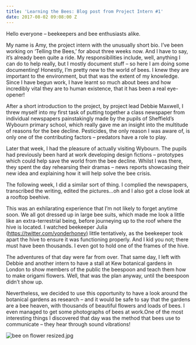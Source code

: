 ```yaml
---
title: 'Learning the Bees: Blog post from Project Intern #1'
date: 2017-08-02 09:08:00 Z
---
```


Hello everyone – beekeepers and bee enthusiasts alike.

My name is Amy, the project intern with the unusually short bio. I’ve been working on ‘Telling the Bees,’ for about three weeks now. And I have to say, it’s already been quite a ride.  My responsibilities include, well, anything I can do to help really, but I mostly document stuff – so here I am doing some documenting!
Honestly, I’m pretty new to the world of bees. I knew they are important to the environment, but that was the extent of my knowledge. Since I have begun work, I have learnt so much about bees and how incredibly vital they are to human existence, that it has been a real eye-opener!

After a short introduction to the project, by project lead Debbie Maxwell, I threw myself into my first task of putting together a class newspaper from individual newspapers painstakingly made by the pupils of Sheffield’s Wybourn primary school, which really gave me an insight into the multitude of reasons for the bee decline. Pesticides, the only reason I was aware of, is only one of the contributing factors – predators have a role to play.

Later that week, I had the pleasure of actually visiting Wybourn. The pupils had previously been hard at work developing design fictions – prototypes which could help save the world from the bee decline. Whilst I was there, they spent the day rehearsing their dramas – news reports showcasing their new idea and explaining how it will help solve the bee crisis.

The following week, I did a similar sort of thing. I complied the newspapers, transcribed the writing, edited the pictures…oh and I also got a close look at a rooftop beehive.

This was an exhilarating experience that I’m not likely to forget anytime soon. We all got dressed up in large bee suits, which made me look a little like an extra-terrestrial being, before journeying up to the roof where the hive is located. I watched beekeeper Julia ([https://twitter.com/yonderhoney)](https://twitter.com/yonderhoney) little tentatively, as the beekeeper took apart the hive to ensure it was functioning properly. And I kid you not; there must have been thousands. I even got to hold one of the frames of the hive.

The adventures of that day were far from over. That same day, I left with Debbie and another intern to have a stall at Kew botanical gardens in London to show members of the public the beespoon and teach them how to make origami flowers. Well, that was the plan anyway, until the beespoon didn’t show up.

Nevertheless, we decided to use this opportunity to have a look around the botanical gardens as research – and it would be safe to say that the gardens are a bee heaven, with thousands of beautiful flowers and loads of bees. I even managed to get some photographs of bees at work.One of the most interesting things I discovered that day was the method that bees use to communicate – they hear through sound vibrations!

![bee on flower resized.jpg](/uploads/bee%20on%20flower%20resized.jpg)